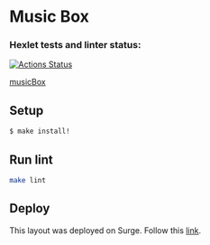 # Music Box

### Hexlet tests and linter status:
[![Actions Status](https://github.com/denivladislav/layout-designer-project-lvl2/workflows/hexlet-check/badge.svg)](https://github.com/denivladislav/layout-designer-project-lvl2/actions)

[musicBox](https://user-images.githubusercontent.com/71961494/195531586-8aa8f73f-521c-4bf9-82f5-82c8437598a4.png)

## Setup

```sh
$ make install!

```

## Run lint

```sh
make lint
```

## Deploy
This layout was deployed on Surge. Follow this <a target=_blank href="http://knowledgeable-invention.surge.sh/">link</a>.
